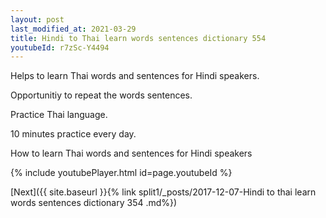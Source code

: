 ```yaml
---
layout: post
last_modified_at: 2021-03-29
title: Hindi to Thai learn words sentences dictionary 554 
youtubeId: r7zSc-Y4494
---
```

 
 
Helps to learn Thai words and sentences for Hindi speakers.

Opportunitiy to repeat the words sentences. 

Practice Thai language. 
 
10 minutes practice every day. 
 
How to learn Thai words and sentences for Hindi speakers 
 
{% include youtubePlayer.html id=page.youtubeId %}
 
 
[Next]({{ site.baseurl }}{% link  split1/_posts/2017-12-07-Hindi to thai learn words sentences dictionary 354 .md%})
 
